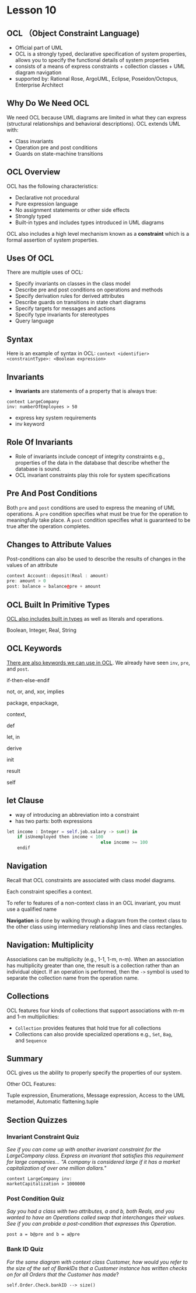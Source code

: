# Lesson 10

## OCL （Object Constraint Language)

- Official part of UML
- OCL is a strongly typed, declarative specification of system properties, allows you to specify the functional details of system properties
- consists of a means of express constraints + collection classes + UML diagram navigation
- supported by: Rational Rose, ArgoUML, Eclipse, Poseidon/Octopus, Enterprise Architect

## Why Do We Need OCL

We need OCL because UML diagrams are limited in what they can express (structural relationships and behavioral descriptions). OCL extends UML with:

- Class invariants
- Operation pre and post conditions
- Guards on state-machine transitions

## OCL Overview

OCL has the following characteristics:

- Declarative not procedural
- Pure expression language
- No assignment statements or other side effects
- Strongly typed
- Built-in types and includes types introduced in UML diagrams

OCL also includes a high level mechanism known as a **constraint** which is a formal assertion of system properties.

## Uses Of OCL

There are multiple uses of OCL:

- Specify invariants on classes in the class model
- Describe pre and post conditions on operations and methods
- Specify derivation rules for derived attributes
- Describe guards on transitions in state chart diagrams
- Specify targets for messages and actions
- Specify type invariants for stereotypes
- Query language

## Syntax

Here is an example of syntax in OCL: `context <identifier> <constraintType>: <Boolean expression>`

## Invariants

- **Invariants** are statements of a property that is always true:

```
context LargeCompany
inv: numberOfEmployees > 50
```

- express key system requirements
- inv keyword

## Role Of Invariants

- Role of invariants include concept of integrity constraints e.g., properties of the data in the database that describe whether the database is sound.
- OCL invariant constraints play this role for system specifications

## Pre And Post Conditions

Both `pre` and `post` conditions are used to express the meaning of UML operations. A `pre` condition specifies what must be true for the operation to meaningfully take place. A `post` condition specifies what is guaranteed to be true after the operation completes.

## Changes to Attribute Values

Post-conditions can also be used to describe the results of changes in the values of an attribute

```cpp
context Account::deposit(Real : amount)
pre: amount > 0
post: balance = balance@pre + amount
```

## OCL Built In Primitive Types

[OCL also includes built in types](https://www.youtube.com/watch?v=o5Rih1sBEuQ) as well as literals and operations.

Boolean, Integer, Real, String

## OCL Keywords

[There are also keywords we can use in OCL](https://www.youtube.com/watch?v=6_YE18LdtC4). We already have seen `inv`, `pre`, and `post`.

if-then-else-endif

not, or, and, xor, implies

package, enpackage,

context,

def

let, in

derive

init

result

self

## let Clause

- way of introducing an abbreviation into a constraint
- has two parts: both expressions

```python
let income : Integer = self.job.salary -> sum() in
	if isUnemployed then income < 100
									else income >= 100
	endif
```

## Navigation

Recall that OCL constraints are associated with class model diagrams. 

Each constraint specifies a context. 

To refer to features of a non-context class in an OCL invariant, you must use a qualified name

**Navigation** is done by walking through a diagram from the context class to the other class using intermediary relationship lines and class rectangles.

## Navigation: Multiplicity

Associations can be multiplicity (e.g., 1-1, 1-m, n-m). When an association has multiplicity greater than one, the result is a collection rather than an individual object. If an operation is performed, then the `->` symbol is used to separate the collection name from the operation name.

## Collections

OCL features four kinds of collections that support associations with m-m and 1-m multiplicities:

- `Collection` provides features that hold true for all collections
- Collections can also provide specialized operations e.g., `Set`, `Bag`, and `Sequence`

## Summary

OCL gives us the ability to properly specify the properties of our system.

Other OCL Features:

Tuple expression, Enumerations, Message expression, Access to the UML metamodel, Automatic flattening.tuple

## Section Quizzes

### Invariant Constraint Quiz

*See if you can come up with another invariant constraint for the LargeCompany class. Express an invariant that satisfies this requirement for large companies... "A company is considered large if it has a market capitalization of over one million dollars."*

```
context LargeCompany inv:
marketCapitalization > 1000000
```

### Post Condition Quiz

*Say you had a class with two attributes, a and b, both Reals, and you wanted to have an Operations called swap that interchanges their values. See if you can probide a post-condition that expresses this Operation*.

`post a = b@pre and b = a@pre`

### Bank ID Quiz

*For the same diagram with context class Customer, how would you refer to the size of the set of BankIDs that a Customer instance has written checks on for all Orders that the Customer has made*?

`self.Order.Check.bankID --> size()`
